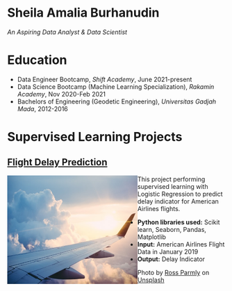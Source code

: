 # Sheila Amalia Burhanudin
*An Aspiring Data Analyst & Data Scientist*

# Education
* Data Engineer Bootcamp, *Shift Academy*, June 2021-present
* Data Science Bootcamp (Machine Learning Specialization), *Rakamin Academy*, Nov 2020-Feb 2021
* Bachelors of Engineering (Geodetic Engineering), *Universitas Gadjah Mada*, 2012-2016

# Supervised Learning Projects

## [Flight Delay Prediction](https://github.com/sheilaamalia/Machine-Learning-Projects/blob/master/1.%20Flight%20Delay%20Prediction/Final_Flight%20Delay%20Prediction.ipynb)
<img align="left" src="ross-parmly-rf6ywHVkrlY-unsplash.jpg" width="300" height="250">

This project performing supervised learning with Logistic Regression to predict delay indicator for American Airlines flights.
* **Python libraries used:** Scikit learn, Seaborn, Pandas, Matplotlib
* **Input:** American Airlines Flight Data in January 2019
* **Output:** Delay Indicator

Photo by <a href="https://unsplash.com/@rparmly?utm_source=unsplash&utm_medium=referral&utm_content=creditCopyText">Ross Parmly</a> on <a href="https://unsplash.com/s/photos/flight?utm_source=unsplash&utm_medium=referral&utm_content=creditCopyText">Unsplash</a>

